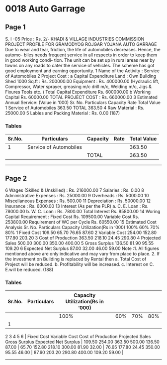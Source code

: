 # 0018 Auto Garrage

## Page 1

S. I -05 Price : Rs. 2/- KHADI & VILLAGE INDUSTRIES COMMISSION PROJECT PROFILE FOR GRAMODYOG ROJGAR YOJANA AUTO GARRAGE Due to wear and tear, friction, the life of automobiles decreases. Hence, the automo- biles needs frequent service in all respects in order to keep them in good working condi- tion. The unit can be set up in rural areas near by towns on any roads to cater the service of vehicles. The scheme has got good employment and earning opportunity. 1 Name of the Activity : Service of Automobiles 2 Project Cost : a Capital Expenditure Land : Own Building Shed 1000 Sq.ft : Rs. 200000.00 Equipment : Rs. 400000.00 (Hydraulic lift, Compressor, Water sprayer, greasing m/c drill m/c, Welding m/c, Jigs & Fixures Tools etc..) Total Capital Expenditure Rs. 600000.00 b Working Capital Rs. 60000.00 TOTAL PROJECT COST : Rs. 660000.00 3 Estimated Annual Service: (Value in ‘000) Sr. No. Particulars Capacity Rate Total Value 1 Service of Automobiles 363.50 TOTAL 363.50 4 Raw Material : Rs. 25000.00 5 Lables and Packing Material : Rs. 0.00 (187)

### Tables

| Sr.No. | Particulars | Capacity | Rate | Total Value |
|---|---|---|---|---|
| 1 | Service of Automobiles |  |  | 363.50 |
|  |  | TOTAL |  | 363.50 |

---

## Page 2

6 Wages (Skilled & Unskilled) : Rs. 216000.00 7 Salaries : Rs. 0.00 8 Administrative Expenses : Rs. 25000.00 9 Overheads : Rs. 5000.00 10 Miscellaneous Expenses : Rs. 500.00 11 Depreciation : Rs. 50000.00 12 Insurance : Rs. 6000.00 13 Interest (As per the PLR) a. C. E. Loan : Rs. 78000.00 b. W. C. Loan : Rs. 7800.00 Total Interest Rs. 85800.00 14 Woring Capital Requirement : Fixed Cost Rs. 109500.00 Variable Cost Rs. 253800.00 Requirement of WC per Cycle Rs. 60550.00 15 Estimated Cost Analysis Sr. No. Particulars Capacity Utilization(Rs in ‘000) 100% 60% 70% 80% 1 Fixed Cost 109.50 65.70 76.65 87.60 2 Variable Cost 254.00 152.80 177.80 203.20 3 Cost of Production 363.50 218.10 24.45 290.80 4 Projected Sales 500.00 300.00 350.00 400.00 5 Gross Surplus 136.50 81.90 95.55 109.20 6 Expected Net Surplus 87.00 32.00 46.00 59.00 Note :1. All figures mentioned above are only indicative and may vary from place to place. 2. If the investment on Building is replaced by Rental then a. Total Cost of Project will be reduced. b. Profitability will be increased. c. Interest on C. E.will be reduced. (188)

### Tables

| Sr.No. | Particulars | Capacity Utilization(Rs in ‘000) |  |  |  |
|---|---|---|---|---|---|
|  |  | 100% | 60% | 70% | 80% |
| 1
2
3
4
5
6 | Fixed Cost
Variable Cost
Cost of Production
Projected Sales
Gross Surplus
Expected Net Surplus | 109.50
254.00
363.50
500.00
136.50
87.00 | 65.70
152.80
218.10
300.00
81.90
32.00 | 76.65
177.80
24.45
350.00
95.55
46.00 | 87.60
203.20
290.80
400.00
109.20
59.00 |

---
